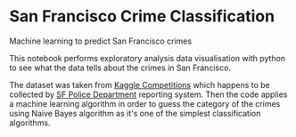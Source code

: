 # San Francisco Crime Classification
Machine learning to predict San Francisco crimes

This notebook performs exploratory analysis data visualisation with python to see what the data tells about the crimes in San Francisco.

The dataset was taken from [Kaggle Competitions](https://www.kaggle.com/c/sf-crime) which happens to be collected by [SF Police Department](https://datasf.org/opendata/) reporting system. Then the code applies a machine learning algorithm in order to guess the category of the crimes using Naive Bayes algorithm as it's one of the simplest classification algorithms.
